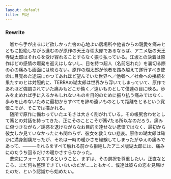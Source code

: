 ```yaml
---
layout: default
title: 日記
---
```


### Rewrite
　喉から手が出るほど欲しかった筈の心地よい居場所や他者からの親愛を痛みとともに拒絶しながら進むのが原作の天王寺瑚太郎であるならば、アニメ版の天王寺瑚太郎はそれらを受け容れることすらなく振り払っている。江坂との決着は原作ほどの感情の爆発を迎えはしないし、目を持つ超人（名前忘れた）を裏切る際の心の痛みも画面には映らない。原作の瑚太郎が他者を踏み越えて遂行すべき使命に目覚めた途端にかつてあれほど望んでいた世界へ／他者へ／社会への接続を果たすのとは対照的に、TERRAの瑚太郎は世界から浮いてしまっていて、原作であれほど強調されていた痛みもどこか鈍く／遠いものとして僕達の目に映る。歩みを止めれば手に入るかもしれないものを目的のために振り払う痛みではなく、歩みを止めないために最初からすべてを諦め遠いものとして距離をとるという覚悟こそが、そこでは描かれる。   
　随所で原作に備わっていたエモさは大きく削がれている。その帳尻合わせとして篝との対話を持ってきた、正にそのことこそが篝√たる所以なのだろう。痛みに傷つきながら／誘惑を退けながらなお目的を達せない悲愴ではなく、最初から彼女しか見ていなかったにも関わらず、彼女を救えない悲哀。原作の瑚太郎は確かに満身創痍だったが、それは一時の暖かさを経験してしまったがゆえの痛みであって、―――それらをすべて触れる前から拒絶したアニメ版瑚太郎には、痛みにのたうち回るだけの暖かさすらなかった。  
　悲恋にフォーカスするということ。まずは、その選択を尊重したい。正直なところ、まだ何も整理できていないのだが……ともかく、僕達は彼らの恋を見届けたのだ、という認識から始めたい。

